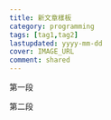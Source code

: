 ```yaml
---
title: 新文章樣板
category: programming
tags: [tag1,tag2]
lastupdated: yyyy-mm-dd
cover: IMAGE_URL
comment: shared
---
```


第一段

<!--more-->

第二段

